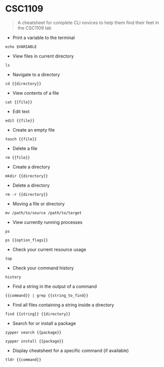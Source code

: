 # CSC1109

> A cheatsheet for complete CLI novices to help them find their feet in the CSC1109 lab

- Print a variable to the terminal

`echo $VARIABLE`

- View files in current directory

`ls`

- Navigate to a directory

`cd {{directory}}`

- View contents of a file

`cat {{file}}`

- Edit text

`edit {{file}}`

- Create an empty file

`touch {{file}}`

- Delete a file

`rm {{file}}`

- Create a directory

`mkdir {{directory}}`

- Delete a directory

`rm -r {{directory}}`

- Moving a file or directory

`mv /path/to/source /path/to/target`

- View currently running processes

`ps`

`ps {{option_flags}}`

- Check your current resource usage

`top`

- Check your command history

`history`

- Find a string in the output of a command

`{{command}} | grep {{string_to_find}}`

- Find all files containing a string inside a directory

`find {{string}} {{directory}}`

- Search for or install a package

`zypper search {{package}}`

`zypper install {{package}}`

- Display cheatsheet for a specific command (if available)

`tldr {{command}}`
